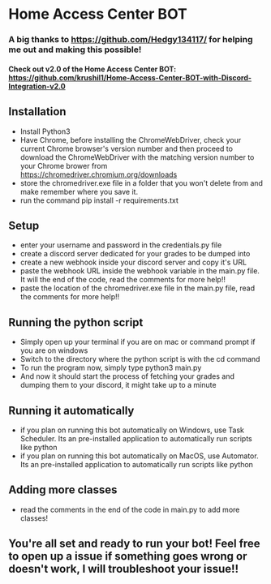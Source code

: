 # Home Access Center BOT

### A big thanks to https://github.com/Hedgy134117/ for helping me out and making this possible!

#### Check out v2.0 of the Home Access Center BOT: https://github.com/krushil1/Home-Access-Center-BOT-with-Discord-Integration-v2.0

## Installation
* Install Python3
* Have Chrome, before installing the ChromeWebDriver, check your current Chrome browser's version number and then proceed to download the ChromeWebDriver with the matching version number to your Chrome brower from https://chromedriver.chromium.org/downloads 
* store the chromedriver.exe file in a folder that you won't delete from and make remember where you save it.
* run the command pip install -r requirements.txt

## Setup
* enter your username and password in the credentials.py file
* create a discord server dedicated for your grades to be dumped into
* create a new webhook inside your discord server and copy it's URL
* paste the webhook URL inside the webhook variable in the main.py file. It will the end of the code, read the comments for more help!!
* paste the location of the chromedriver.exe file in the main.py file, read the comments for more help!!

## Running the python script
* Simply open up your terminal if you are on mac or command prompt if you are on windows
* Switch to the directory where the python script is with the cd command
* To run the program now, simply type python3 main.py
* And now it should start the process of fetching your grades and dumping them to your discord, it might take up to a minute

## Running it automatically
* if you plan on running this bot automatically on Windows, use Task Scheduler. Its an pre-installed application to automatically run scripts like python
* if you plan on running this bot automatically on MacOS, use Automator. Its an pre-installed application to automatically run scripts like python

## Adding more classes
* read the comments in the end of the code in main.py to add more classes!

## You're all set and ready to run your bot! Feel free to open up a issue if something goes wrong or doesn't work, I will troubleshoot your issue!! 


